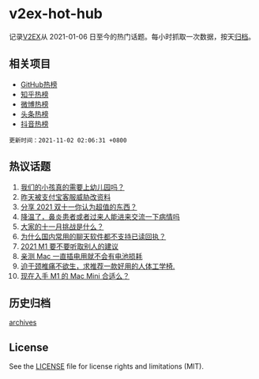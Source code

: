 # v2ex-hot-hub

 记录[V2EX](https://www.v2ex.com/)从 2021-01-06 日至今的热门话题。每小时抓取一次数据，按天[归档](archives)。
 
 ## 相关项目

- [GitHub热榜](https://github.com/snaildev/github-hot-hub)
- [知乎热榜](https://github.com/snaildev/zhihu-hot-hub)
- [微博热榜](https://github.com/snaildev/weibo-hot-hub)
- [头条热榜](https://github.com/snaildev/toutiao-hot-hub)
- [抖音热榜](https://github.com/snaildev/douyin-hot-hub)


 `更新时间：2021-11-02 02:06:31 +0800`

## 热议话题

1. [我们的小孩真的需要上幼儿园吗？](https://www.v2ex.com/t/812085)
1. [昨天被支付宝客服威胁改资料](https://www.v2ex.com/t/812030)
1. [分享 2021 双十一你认为超值的东西？](https://www.v2ex.com/t/812001)
1. [降温了，鼻炎患者或者过来人能进来交流一下病情吗](https://www.v2ex.com/t/812006)
1. [大家的十一月挑战是什么？](https://www.v2ex.com/t/812002)
1. [为什么国内常用的聊天软件都不支持已读回执？](https://www.v2ex.com/t/812110)
1. [2021 M1 要不要听取别人的建议](https://www.v2ex.com/t/811993)
1. [亲测 Mac 一直插电用就不会有电池损耗](https://www.v2ex.com/t/812066)
1. [迫于颈椎痛不欲生，求推荐一款好用的人体工学椅.](https://www.v2ex.com/t/812048)
1. [现在入手 M1 的 Mac Mini 合适么？](https://www.v2ex.com/t/812123)

## 历史归档

[archives](archives)

## License

See the [LICENSE](LICENSE) file for license rights and limitations (MIT).

